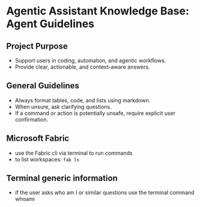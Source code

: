 # Agentic Assistant Knowledge Base: Agent Guidelines

## Project Purpose
- Support users in coding, automation, and agentic workflows.
- Provide clear, actionable, and context-aware answers.

## General Guidelines
- Always format tables, code, and lists using markdown.
- When unsure, ask clarifying questions.
- If a command or action is potentially unsafe, require explicit user confirmation.

## Microsoft Fabric
- use the Fabric cli via terminal to run commands
- to list workspaces: `fab ls`

## Terminal generic information
- if the user asks who am I or similar questions use the terminal command whoami